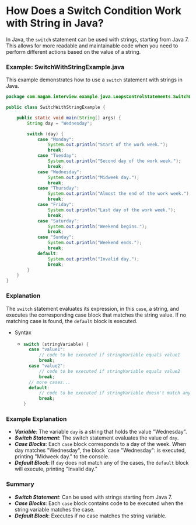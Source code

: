 # How Does a Switch Condition Work with String in Java?

In Java, the `switch` statement can be used with strings, starting from Java 7. This allows for more readable and maintainable code when you need to perform different actions based on the value of a string.

### Example: SwitchWithStringExample.java

This example demonstrates how to use a `switch` statement with strings in Java.

```java
package com.nagam.interview.example.java.LoopsControlStatements.SwitchWithString;

public class SwitchWithStringExample {

    public static void main(String[] args) {
        String day = "Wednesday";

        switch (day) {
            case "Monday":
                System.out.println("Start of the work week.");
                break;
            case "Tuesday":
                System.out.println("Second day of the work week.");
                break;
            case "Wednesday":
                System.out.println("Midweek day.");
                break;
            case "Thursday":
                System.out.println("Almost the end of the work week.");
                break;
            case "Friday":
                System.out.println("Last day of the work week.");
                break;
            case "Saturday":
                System.out.println("Weekend begins.");
                break;
            case "Sunday":
                System.out.println("Weekend ends.");
                break;
            default:
                System.out.println("Invalid day.");
                break;
        }
    }
}
```

### Explanation
The `switch` statement evaluates its expression, in this `case`, a string, and executes the corresponding case block that matches the string value. If no matching case is found, the `default` block is executed.

- Syntax
  - ```java
    switch (stringVariable) {
      case "value1":
          // code to be executed if stringVariable equals value1
          break;
      case "value2":
          // code to be executed if stringVariable equals value2
          break;
      // more cases...
      default:
          // code to be executed if stringVariable doesn't match any case
          break;
    }
    ```

### Example Explanation
- ***Variable***: The variable `day` is a string that holds the value "Wednesday".
- ***Switch Statement***: The switch statement evaluates the value of `day`.
- ***Case Blocks***: Each `case` block corresponds to a day of the week. When day matches "Wednesday", the block `case "Wednesday": is executed, printing "Midweek day." to the console.
- ***Default Block***: If `day` does not match any of the cases, the `default` block will execute, printing "Invalid day."


### Summary
- ***Switch Statement***: Can be used with strings starting from Java 7.
- ***Case Blocks***: Each `case` block contains code to be executed when the string variable matches the case.
- ***Default Block***: Executes if no case matches the string variable.
